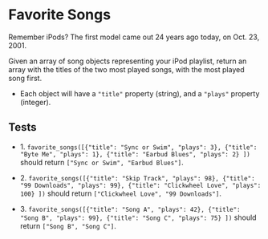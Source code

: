 # Favorite Songs

Remember iPods? The first model came out 24 years ago today, on Oct. 23, 2001.

Given an array of song objects representing your iPod playlist, return an array with the titles of the two most played songs, with the most played song first.

-   Each object will have a `"title"` property (string), and a `"plays"` property (integer).

## Tests

-   1\. `favorite_songs([{"title": "Sync or Swim", "plays": 3}, {"title": "Byte Me", "plays": 1}, {"title": "Earbud Blues", "plays": 2} ])` should return `["Sync or Swim", "Earbud Blues"]`.
    
-   2\. `favorite_songs([{"title": "Skip Track", "plays": 98}, {"title": "99 Downloads", "plays": 99}, {"title": "Clickwheel Love", "plays": 100} ])` should return `["Clickwheel Love", "99 Downloads"]`.
    
-   3\. `favorite_songs([{"title": "Song A", "plays": 42}, {"title": "Song B", "plays": 99}, {"title": "Song C", "plays": 75} ])` should return `["Song B", "Song C"]`.
